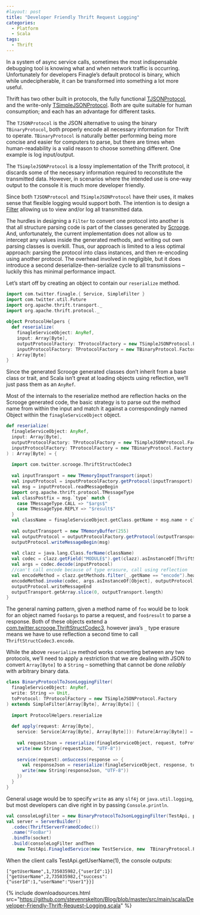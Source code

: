 ```yaml
---
#layout: post
title: "Developer Friendly Thrift Request Logging"
categories:
  - Platform
  - Scala
tags:
  - Thrift
---
```


In a system of async service calls, sometimes the most indispensable debugging tool is knowing what and when network
traffic is occurring. Unfortunately for developers Finagle’s default protocol is binary, which while undecipherable, it
can be transformed into something a lot more useful.

Thrift has two other built in protocols, the fully
functional [TJSONProtocol](https://github.com/twitter/thrift/blob/master/lib/java/src/org/apache/thrift/protocol/TJSONProtocol.java),
and the
write-only [TSimpleJSONProtocol](https://github.com/apache/thrift/blob/master/lib/java/src/org/apache/thrift/protocol/TSimpleJSONProtocol.java).
Both are quite suitable for human consumption; and each has an advantage for different tasks.

The `TJSONProtocol` is the JSON alternative to using the binary `TBinaryProtocol`, both properly encode all necessary
information for Thrift to operate. `TBinaryProtocol` is naturally better performing being more concise and easier for
computers to parse, but there are times when human-readability is a valid reason to choose something different. One
example is log input/output.

The `TSimpleJSONProtocol` is a lossy implementation of the Thrift protocol, it discards some of the necessary
information required to reconstitute the transmitted data. However, in scenarios where the intended use is one-way
output to the console it is much more developer friendly.

Since both `TJSONProtocol` and `TSimpleJSONProtocol` have their uses, it makes sense that flexible logging would support
both. The intention is to design
a [Filter](https://github.com/twitter/finagle/blob/master/finagle-core/src/main/scala/com/twitter/finagle/Filter.scala)
allowing us to view and/or log all transmitted data.

The hurdles in designing a `Filter` to convert one protocol into another is that all structure parsing code is part of
the classes generated by [Scrooge](https://github.com/twitter/scrooge). And, unfortunately, the current implementation
does not allow us to intercept any values inside the generated methods, and writing out own parsing classes is overkill.
Thus, our approach is limited to a less optimal approach: parsing the protocol into class instances, and then re-encoding
using another protocol. The overhead involved in negligible, but it does introduce a second deserialize-then-serialize
cycle to all transmissions – luckily this has minimal performance impact.

Let’s start off by creating an object to contain our `reserialize` method.

```scala
import com.twitter.finagle.{ Service, SimpleFilter }
import com.twitter.util.Future
import org.apache.thrift.transport._
import org.apache.thrift.protocol._
 
object ProtocolHelpers {
  def reserialize(
    finagleServiceObject: AnyRef,
    input: Array[Byte],
    outputProtocolFactory: TProtocolFactory = new TSimpleJSONProtocol.Factory,
    inputProtocolFactory: TProtocolFactory = new TBinaryProtocol.Factory)
  : Array[Byte]
}
```

Since the generated Scrooge generated classes don’t inherit from a base class or trait, and Scala isn’t great at loading
objects using reflection, we’ll just pass them as an `AnyRef`.

Most of the internals to the reserialize method are reflection hacks on the Scrooge generated code, the basic strategy
is to parse out the method name from within the input and match it against a correspondingly named Object within
the `finagleServiceObject` object.

```scala
def reserialize(
  finagleServiceObject: AnyRef,
  input: Array[Byte],
  outputProtocolFactory: TProtocolFactory = new TSimpleJSONProtocol.Factory,
  inputProtocolFactory: TProtocolFactory = new TBinaryProtocol.Factory
) : Array[Byte] = {
 
  import com.twitter.scrooge.ThriftStructCodec3
 
  val inputTransport = new TMemoryInputTransport(input)
  val inputProtocol = inputProtocolFactory.getProtocol(inputTransport)
  val msg = inputProtocol.readMessageBegin
  import org.apache.thrift.protocol.TMessageType
  val classPostfix = msg.`type` match {
    case TMessageType.CALL => "$args$"
    case TMessageType.REPLY => "$result$"
  } 
  val className = finagleServiceObject.getClass.getName + msg.name + classPostfix
 
  val outputTransport = new TMemoryBuffer(255)
  val outputProtocol = outputProtocolFactory.getProtocol(outputTransport)
  outputProtocol.writeMessageBegin(msg)
 
  val clazz = java.lang.Class.forName(className)
  val codec = clazz.getField("MODULE$").get(clazz).asInstanceOf[ThriftStructCodec3[_]]
  val args = codec.decode(inputProtocol)
  //can't call encode because of type erasure, call using reflection
  val encodeMethod = clazz.getMethods.filter(_.getName == "encode").head
  encodeMethod.invoke(codec, args.asInstanceOf[Object], outputProtocol)
  outputProtocol.writeMessageEnd
  outputTransport.getArray.slice(0, outputTransport.length)
}
```

The general naming pattern, given a method name of `foo` would be to look for an object named `foo$args` to parse a
request, and `foo$result` to parse a response. Both of these objects extend
a [com.twitter.scrooge.ThriftStructCodec3](https://github.com/twitter/scrooge/blob/master/scrooge-runtime/src/main/scala/com/twitter/scrooge/ThriftStruct.scala),
however java’s `_` type erasure means we have to use reflection a second time to call `ThriftStructCodec3.encode`.

While the above `reserialize` method works converting between any two protocols, we’ll need to apply a restriction that
we are dealing with JSON to convert `Array[Byte]` to a `String` – something that cannot be done _reliably_ with
arbitrary binary data.

```scala
class BinaryProtocolToJsonLoggingFilter(
  finagleServiceObject: AnyRef,
  write: String => Unit,
  toProtocol: TProtocolFactory = new TSimpleJSONProtocol.Factory
) extends SimpleFilter[Array[Byte], Array[Byte]] {
 
  import ProtocolHelpers.reserialize
 
  def apply(request: Array[Byte],
    service: Service[Array[Byte], Array[Byte]]): Future[Array[Byte]] = {
 
    val requestJson = reserialize(finagleServiceObject, request, toProtocol)
    write(new String(requestJson, "UTF-8"))
 
    service(request).onSuccess(response => {
      val responseJson = reserialize(finagleServiceObject, response, toProtocol)
      write(new String(responseJson, "UTF-8"))
    })
  }
}
```

General usage would be to specify `write` as any `slf4j` or `java.util.logging`, but most developers can dive right in
by passing `Console.println`.

```scala
val consoleLogFilter = new BinaryProtocolToJsonLoggingFilter(TestApi, println)
val server = ServerBuilder()
  .codec(ThriftServerFramedCodec())
  .name("FooBar")
  .bindTo(socket)
  .build(consoleLogFilter andThen 
    new TestApi.FinagledService(new TestService, new  TBinaryProtocol.Factory))
```

When the client calls TestApi.getUserName(1), the console outputs:

```
["getUserName",1,735035982,{"userId":1}]
["getUserName",2,735035982,{"success":{"userId":1,"userName":"User1"}}]
```

{%
include downloadsources.html
src="https://github.com/stevenrskelton/Blog/blob/master/src/main/scala/Developer-Friendly-Thrift-Request-Logging.scala"
%}